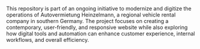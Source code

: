 This repository is part of an ongoing initiative to modernize and digitize the operations of Autovermietung Heinzelmann, a regional vehicle rental company in southern Germany.
The project focuses on creating a contemporary, user-friendly, and responsive website while also exploring how digital tools and automation can enhance customer experience, internal workflows, and overall efficiency.
